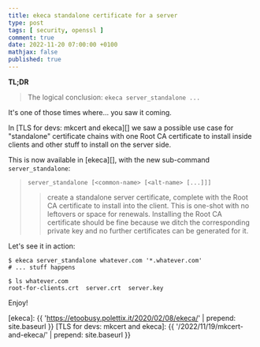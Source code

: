 ```yaml
---
title: ekeca standalone certificate for a server
type: post
tags: [ security, openssl ]
comment: true
date: 2022-11-20 07:00:00 +0100
mathjax: false
published: true
---
```


**TL;DR**

> The logical conclusion: `ekeca server_standalone ...`

It's one of those times where... you saw it coming.

In [TLS for devs: mkcert and ekeca][] we saw a possible use case for
"standalone" certificate chains with one Root CA certificate to install
inside clients and other stuff to install on the server side.

This is now available in [ekeca][], with the new sub-command
`server_standalone`:

> `server_standalone [<common-name> [<alt-name> [...]]]`
>> create a standalone server certificate, complete with the Root CA
>> certificate to install into the client. This is one-shot with no
>> leftovers or space for renewals. Installing the Root CA certificate
>> should be fine because we ditch the corresponding private key and no
>> further certificates can be generated for it.

Let's see it in action:

```shell
$ ekeca server_standalone whatever.com '*.whatever.com'
# ... stuff happens

$ ls whatever.com
root-for-clients.crt  server.crt  server.key
```

Enjoy!

[ekeca]: {{ 'https://etoobusy.polettix.it/2020/02/08/ekeca/' | prepend: site.baseurl }}
[TLS for devs: mkcert and ekeca]: {{ '/2022/11/19/mkcert-and-ekeca/' | prepend: site.baseurl }}
